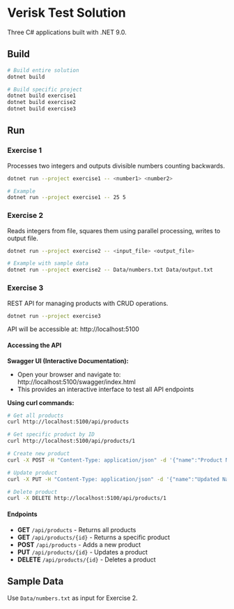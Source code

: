 # Verisk Test Solution

Three C# applications built with .NET 9.0.

## Build

```bash
# Build entire solution
dotnet build

# Build specific project
dotnet build exercise1
dotnet build exercise2
dotnet build exercise3
```

## Run

### Exercise 1
Processes two integers and outputs divisible numbers counting backwards.

```bash
dotnet run --project exercise1 -- <number1> <number2>

# Example
dotnet run --project exercise1 -- 25 5
```

### Exercise 2  
Reads integers from file, squares them using parallel processing, writes to output file.

```bash
dotnet run --project exercise2 -- <input_file> <output_file>

# Example with sample data
dotnet run --project exercise2 -- Data/numbers.txt Data/output.txt
```

### Exercise 3
REST API for managing products with CRUD operations.

```bash
dotnet run --project exercise3
```

API will be accessible at: http://localhost:5100

#### Accessing the API

**Swagger UI (Interactive Documentation):**
- Open your browser and navigate to: http://localhost:5100/swagger/index.html
- This provides an interactive interface to test all API endpoints

**Using curl commands:**
```bash
# Get all products
curl http://localhost:5100/api/products

# Get specific product by ID
curl http://localhost:5100/api/products/1

# Create new product
curl -X POST -H "Content-Type: application/json" -d '{"name":"Product Name","price":99.99,"description":"Product description"}' http://localhost:5100/api/products

# Update product
curl -X PUT -H "Content-Type: application/json" -d '{"name":"Updated Name","price":149.99,"description":"Updated description"}' http://localhost:5100/api/products/1

# Delete product
curl -X DELETE http://localhost:5100/api/products/1
```

#### Endpoints
- **GET** `/api/products` - Returns all products
- **GET** `/api/products/{id}` - Returns a specific product
- **POST** `/api/products` - Adds a new product
- **PUT** `/api/products/{id}` - Updates a product
- **DELETE** `/api/products/{id}` - Deletes a product

## Sample Data

Use `Data/numbers.txt` as input for Exercise 2.